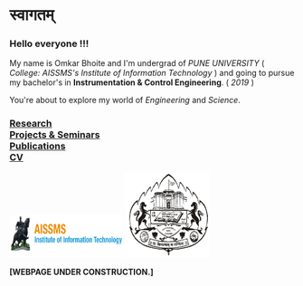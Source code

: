# स्वागतम् 

### Hello everyone !!!
My name is Omkar Bhoite and I'm undergrad of _PUNE UNIVERSITY_ ( _College: AISSMS's Institute of Information Technology_ ) and going to pursue my bachelor's in **Instrumentation & Control Engineering**. ( _2019_ ) 

You're about to explore my world of _Engineering_ and _Science_.

### [Research](r.md) <br/> [Projects & Seminars](pro.md) <br/> [Publications](p.md)  <br/>  [CV](https://github.com/omkarbhoite25/Omkar/raw/master/Omkar_CV.pdf)



<img src="College.png" width="200" height="75">      <img src="Univ_New_Logo.jpg" width="150" height="150">



**[WEBPAGE UNDER CONSTRUCTION.]**
